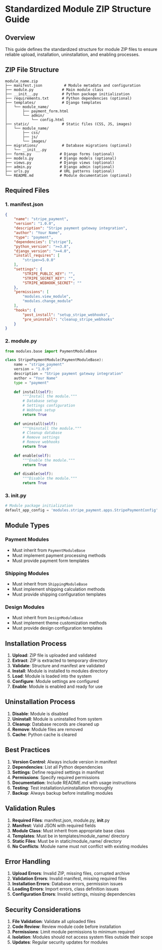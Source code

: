 # Standardized Module ZIP Structure Guide

## Overview
This guide defines the standardized structure for module ZIP files to ensure reliable upload, installation, uninstallation, and enabling processes.

## ZIP File Structure
```
module_name.zip
├── manifest.json          # Module metadata and configuration
├── module.py             # Main module class
├── __init__.py           # Python package initialization
├── requirements.txt      # Python dependencies (optional)
├── templates/            # Django templates
│   └── module_name/
│       ├── payment_form.html
│       └── admin/
│           └── config.html
├── static/               # Static files (CSS, JS, images)
│   └── module_name/
│       ├── css/
│       ├── js/
│       └── images/
├── migrations/           # Database migrations (optional)
│   └── __init__.py
├── forms.py             # Django forms (optional)
├── models.py            # Django models (optional)
├── views.py             # Django views (optional)
├── admin.py             # Django admin (optional)
├── urls.py              # URL patterns (optional)
└── README.md            # Module documentation (optional)
```

## Required Files

### 1. manifest.json
```json
{
    "name": "stripe_payment",
    "version": "1.0.0",
    "description": "Stripe payment gateway integration",
    "author": "Your Name",
    "type": "payment",
    "dependencies": ["stripe"],
    "python_version": ">=3.8",
    "django_version": ">=4.0",
    "install_requires": [
        "stripe>=5.0.0"
    ],
    "settings": {
        "STRIPE_PUBLIC_KEY": "",
        "STRIPE_SECRET_KEY": "",
        "STRIPE_WEBHOOK_SECRET": ""
    },
    "permissions": [
        "modules.view_module",
        "modules.change_module"
    ],
    "hooks": {
        "post_install": "setup_stripe_webhooks",
        "pre_uninstall": "cleanup_stripe_webhooks"
    }
}
```

### 2. module.py
```python
from modules.base import PaymentModuleBase

class StripePaymentModule(PaymentModuleBase):
    name = "stripe_payment"
    version = "1.0.0"
    description = "Stripe payment gateway integration"
    author = "Your Name"
    type = "payment"
    
    def install(self):
        """Install the module."""
        # Database setup
        # Settings configuration
        # Webhook setup
        return True
    
    def uninstall(self):
        """Uninstall the module."""
        # Cleanup database
        # Remove settings
        # Remove webhooks
        return True
    
    def enable(self):
        """Enable the module."""
        return True
    
    def disable(self):
        """Disable the module."""
        return True
```

### 3. __init__.py
```python
# Module package initialization
default_app_config = 'modules.stripe_payment.apps.StripePaymentConfig'
```

## Module Types

### Payment Modules
- Must inherit from `PaymentModuleBase`
- Must implement payment processing methods
- Must provide payment form templates

### Shipping Modules
- Must inherit from `ShippingModuleBase`
- Must implement shipping calculation methods
- Must provide shipping configuration templates

### Design Modules
- Must inherit from `DesignModuleBase`
- Must implement theme customization methods
- Must provide design configuration templates

## Installation Process

1. **Upload**: ZIP file is uploaded and validated
2. **Extract**: ZIP is extracted to temporary directory
3. **Validate**: Structure and manifest are validated
4. **Install**: Module is installed to modules directory
5. **Load**: Module is loaded into the system
6. **Configure**: Module settings are configured
7. **Enable**: Module is enabled and ready for use

## Uninstallation Process

1. **Disable**: Module is disabled
2. **Uninstall**: Module is uninstalled from system
3. **Cleanup**: Database records are cleaned up
4. **Remove**: Module files are removed
5. **Cache**: Python cache is cleared

## Best Practices

1. **Version Control**: Always include version in manifest
2. **Dependencies**: List all Python dependencies
3. **Settings**: Define required settings in manifest
4. **Permissions**: Specify required permissions
5. **Documentation**: Include README.md with usage instructions
6. **Testing**: Test installation/uninstallation thoroughly
7. **Backup**: Always backup before installing modules

## Validation Rules

1. **Required Files**: manifest.json, module.py, __init__.py
2. **Manifest**: Valid JSON with required fields
3. **Module Class**: Must inherit from appropriate base class
4. **Templates**: Must be in templates/module_name/ directory
5. **Static Files**: Must be in static/module_name/ directory
6. **No Conflicts**: Module name must not conflict with existing modules

## Error Handling

1. **Upload Errors**: Invalid ZIP, missing files, corrupted archive
2. **Validation Errors**: Invalid manifest, missing required files
3. **Installation Errors**: Database errors, permission issues
4. **Loading Errors**: Import errors, class definition issues
5. **Configuration Errors**: Invalid settings, missing dependencies

## Security Considerations

1. **File Validation**: Validate all uploaded files
2. **Code Review**: Review module code before installation
3. **Permissions**: Limit module permissions to minimum required
4. **Isolation**: Modules should not access system files outside their scope
5. **Updates**: Regular security updates for modules 